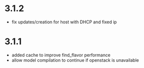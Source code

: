 # 3.1.2
- fix updates/creation for host with DHCP and fixed ip

# 3.1.1
- added cache to improve find_flavor performance
- allow model compilation to continue if openstack is unavailable

